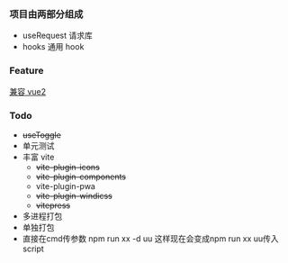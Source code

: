 ### 项目由两部分组成

- useRequest 请求库
- hooks 通用 hook

### Feature

[兼容 vue2](https://github.com/vueuse/vue-demi)

### Todo

- ~~useToggle~~
- 单元测试
- 丰富 vite
  - ~~vite-plugin-icons~~
  - ~~vite-plugin-components~~
  - vite-plugin-pwa
  - ~~vite-plugin-windicss~~
  - ~~vitepress~~
- 多进程打包
- 单独打包
- 直接在cmd传参数 npm run xx -d uu  这样现在会变成npm run xx uu传入script
